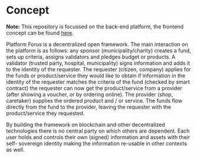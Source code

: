 # Concept

**Note:** This repository is focussed on the back-end platform, the frontend concept can be found [here](https://github.com/teamforus/concept-shop).

Platform Forus is a decentralized open framework. The main interaction on the platform is as follows: any sponsor (municipality/charity) creates a fund, sets up criteria, assigns validators and pledges budget or products. A validator (trusted party, hospital, municipality) signs information and adds it to the identity of the requester. The requester (citizen, company) applies for the funds or product/service they would like to obtain if information in the identity of the requester matches the criteria of the fund (checked by smart contract) the requester can now get the product/service from a provider (after showing a voucher, or by ordering online). The provider (shop, caretaker) supplies the ordered product and / or service. The funds flow directly from the fund to the provider, leaving the requester with the product/service they requested.

By building the framework on blockchain and other decentralized technologies there is no central party on which others are dependent. Each user holds and controls their own (signed) information and assets with their self- sovereign identity making the information re-usable in other contexts as well.

